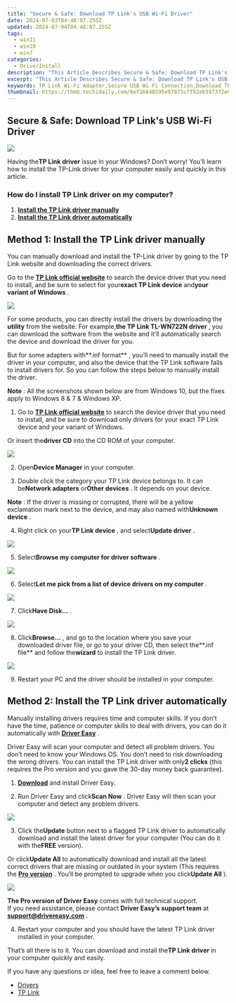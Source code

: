 ```yaml
---
title: "Secure & Safe: Download TP Link's USB Wi-Fi Driver"
date: 2024-07-03T04:48:07.255Z
updated: 2024-07-04T04:48:07.255Z
tags:
  - win11
  - win10
  - win7
categories:
  - DriverInstall
description: "This Article Describes Secure & Safe: Download TP Link's USB Wi-Fi Driver"
excerpt: "This Article Describes Secure & Safe: Download TP Link's USB Wi-Fi Driver"
keywords: TP Link Wi-Fi Adapter,Secure USB Wi-Fi Connection,Download TP Link USB Wi-Fi Drivers,Safe Wireless Networking via TP Link,TP Link Wi-Fi Security Features,Install TP Link's USB Wi-Fi Driver,Reliable USB Wi-Fi Dongle by TP Link
thumbnail: https://thmb.techidaily.com/6ef16648595e97873cff52eb597372e60de93b0601596509e90390a2a00c63c2.jpg
---
```


## Secure & Safe: Download TP Link's USB Wi-Fi Driver

![](https://images.drivereasy.com/wp-content/uploads/2018/03/img_5aaf6837773c1.jpg)

 Having the**TP Link driver** issue in your Windows? Don’t worry! You’ll learn how to install the TP-Link driver for your computer easily and quickly in this article.

### How do I install TP Link driver on my computer?

1. [**Install the TP Link driver manually**](#Way1)
2. [**Install the TP Link driver automatically**](#Way2)

## **Method 1: Install the TP Link driver manually**

 You can manually download and install the TP-Link driver by going to the TP Link website and downloading the correct drivers.

 Go to the **[TP Link official website](https://www.tp-link.com/us/support/download-center)**  to search the device driver that you need to install, and be sure to select for your**exact TP Link device** and**your variant of Windows** .

![](https://images.drivereasy.com/wp-content/uploads/2018/03/img_5aaf6902c6797.jpg)

 For some products, you can directly install the drivers by downloading the **utility**  from the website. For example,**the TP Link TL-WN722N driver** , you can download the software from the website and it’ll automatically search the device and download the driver for you.

 But for some adapters with**.inf format** , you’ll need to manually install the driver in your computer, and also the device that the TP Link software fails to install drivers for. So you can follow the steps below to manually install the driver.

**Note** : All the screenshots shown below are from Windows 10, but the fixes apply to Windows 8 & 7 & Windows XP.

 1) Go to **[TP Link official website](https://www.tp-link.com/us/support/download-center)**  to search the device driver that you need to install, and be sure to download only drivers for your exact TP Link device and your variant of Windows.

 Or insert the**driver CD** into the CD ROM of your computer.

![](https://images.drivereasy.com/wp-content/uploads/2018/03/img_5aaf6941165ea.jpg)

 2) Open**Device Manager** in your computer.

 3) Double click the category your TP Link device belongs to. It can be**Network adapters** or**Other devices** . It depends on your device.

**Note** : If the driver is missing or corrupted, there will be a yellow exclamation mark next to the device, and may also named with**Unknown device** .

 4) Right click on your**TP Link device** , and select**Update driver** .

![](https://images.drivereasy.com/wp-content/uploads/2018/03/img_5aaf6be554ed4.png)

 5) Select**Browse my computer for driver software** .

![](https://images.drivereasy.com/wp-content/uploads/2018/03/img_5aaf6c11ca610.png)

 6) Select**Let me pick from a list of device drivers on my computer** .

![](https://images.drivereasy.com/wp-content/uploads/2018/03/img_5aaf6c2d3cfef.png)

 7) Click**Have Disk…** .

![](https://images.drivereasy.com/wp-content/uploads/2018/03/img_5aaf6c55eb41f.png)

 8) Click**Browse…** , and go to the location where you save your downloaded driver file, or go to your driver CD, then select the**.inf file** and follow the**wizard** to install the TP Link driver.

![](https://images.drivereasy.com/wp-content/uploads/2018/03/img_5aaf6c7fd82de.png)

9) Restart your PC and the driver should be installed in your computer.

## **Method 2: Install the TP Link driver automatically**

 Manually installing drivers requires time and computer skills. If you don’t have the time, patience or computer skills to deal with drivers, you can do it automatically with **[Driver Easy](https://tools.techidaily.com/drivereasy/download/)**  .

 Driver Easy will scan your computer and detect all problem drivers. You don’t need to know your Windows OS. You don’t need to risk downloading the wrong drivers. You can install the TP Link driver with only**2 clicks** (this requires the Pro version and you gave the 30-day money back guarantee).

 1) **[Download](https://tools.techidaily.com/drivereasy/download/)**  and install Driver Easy.

 2) Run Driver Easy and click**Scan Now** . Driver Easy will then scan your computer and detect any problem drivers.

![](https://images.drivereasy.com/wp-content/uploads/2018/03/img_5aaf64dfd0186.png)

 3) Click the**Update** button next to a flagged TP Link driver to automatically download and install the latest driver for your computer (You can do it with the**FREE** version).

 Or click**Update All** to automatically download and install all the latest correct drivers that are missing or outdated in your system (This requires the **[Pro version](https://tools.techidaily.com/drivereasy/download/)**  . You’ll be prompted to upgrade when you click**Update All** ).

![](https://images.drivereasy.com/wp-content/uploads/2018/03/img_5aaf668c997a8.jpg)

**The Pro version of Driver Easy** comes with full technical support.  
 If you need assistance, please contact **Driver Easy’s support team** at **[support@drivereasy.com](mailto:support@drivereasy.com) .**

 4) Restart your computer and you should have the latest TP Link driver installed in your computer.

 That’s all there is to it. You can download and install the**TP Link driver** in your computer quickly and easily.

If you have any questions or idea, feel free to leave a comment below.

* [Drivers](https://tools.techidaily.com/drivereasy/download/)
* [TP Link](https://store.drivereasy.com/order/cart.php?PRODS=4731822&QTY=1&AFFILIATE=108875)

<ins class="adsbygoogle"
     style="display:block"
     data-ad-format="autorelaxed"
     data-ad-client="ca-pub-7571918770474297"
     data-ad-slot="1223367746"></ins>



<ins class="adsbygoogle"
     style="display:block"
     data-ad-client="ca-pub-7571918770474297"
     data-ad-slot="8358498916"
     data-ad-format="auto"
     data-full-width-responsive="true"></ins>


